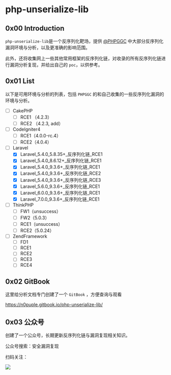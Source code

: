 # php-unserialize-lib

## 0x00 Introduction

`php-unserialize-lib`是一个反序列化靶场，提供 [@PHPGGC](https://github.com/ambionics/phpggc) 中大部分反序列化漏洞环境与分析，以及更准确的影响范围。

此外，还将收集网上一些其他常用框架的反序列化链，对收录的所有反序列化链进行漏洞分析复现，并给出自己的 `poc`，以供参考。

## 0x01 List

以下是可用环境与分析的列表，包括 `PHPGGC` 的和自己收集的一些反序列化漏洞的环境与分析。

- [ ] CakePHP
  - [ ] RCE1 （4.2.3）
  - [ ] RCE2 （4.2.3, add）
- [ ] CodeIgniter4
  - [ ] RCE1（4.0.0-rc.4）
  - [ ] RCE2（4.0.4）
- [ ] Laravel
  - [x] Laravel_5.4.0_5.8.35+\_反序列化链_RCE1
  - [x] Laravel_5.4.0_8.6.12+\_反序列化链_RCE1
  - [x] Laravel_5.4.0_9.3.6+\_反序列化链_RCE1
  - [x] Laravel_5.4.0_9.3.6+\_反序列化链_RCE2
  - [x] Laravel_5.4.0_9.3.6+\_反序列化链_RCE3
  - [x] Laravel_5.6.0_9.3.6+\_反序列化链_RCE1
  - [x] Laravel_6.0.0_9.3.6+\_反序列化链_RCE1
  - [x] Laravel_7.0.0_9.3.6+\_反序列化链_RCE1
- [ ] ThinkPHP
  - [ ] FW1（unsuccess）
  - [ ] FW2（5.0.3）
  - [ ] RCE1（unsuccess）
  - [ ] RCE2（5.0.24）
- [ ] ZendFramework
  - [ ] FD1
  - [ ] RCE1
  - [ ] RCE2
  - [ ] RCE3
  - [ ] RCE4

## 0x02 GitBook

这里给分析文档专门创建了一个 `GitBook` ，方便查询与观看

https://n0puple.gitbook.io/php-unserialize-lib/

## 0x03 公众号

创建了一个公众号，长期更新反序列化链与漏洞复现相关知识。

公众号搜索：安全漏洞复现

扫码关注：

![](https://gitee.com/N0puple/picgo/raw/master/img/qrcode_for_gh_a41358b842dd_430.jpg)


